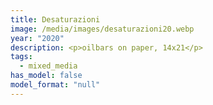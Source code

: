 ```yaml
---
title: Desaturazioni
image: /media/images/desaturazioni20.webp
year: "2020"
description: <p>oilbars on paper, 14x21</p>
tags:
  - mixed_media
has_model: false
model_format: "null"
---
```

